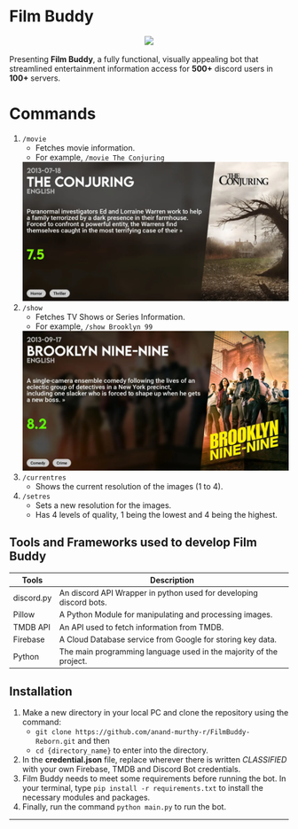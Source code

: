 # Film Buddy
<p align="center">
<img src="https://i.imgur.com/M7w9RuH.png" width=400>
</p>

Presenting **Film Buddy**, a fully functional, visually appealing bot that streamlined entertainment information access for **500+** discord users in **100+** servers.

# Commands

1. `/movie` 
	- Fetches movie information.
	- For example,
	`/movie The Conjuring`
	<center><img src="README Images/The_Conjuring.png" width=500></center>
2. `/show`
	- Fetches TV Shows or Series Information.
	- For example,
	`/show Brooklyn 99`
	<center><img src="README Images/Brooklyn_Nine-Nine.png" width=500></center>
3. `/currentres`
	- Shows the current resolution of the images (1 to 4).
4. `/setres`
	- Sets a new resolution for the images.
	- Has 4 levels of quality, 1 being the lowest and 4 being the highest.

## Tools and Frameworks used to develop Film Buddy

|Tools|Description  |
|--|--|
| discord.py | An discord API Wrapper in python used for developing discord bots. |
|Pillow | A Python Module for manipulating and processing images. |
|TMDB API | An API used to fetch information from TMDB.|
|Firebase | A Cloud Database service from Google for storing key data.|
|Python |The main programming language used in the majority of the project.  |


## Installation

1. Make a new directory in your local PC and clone the repository using the command:
	- `git clone https://github.com/anand-murthy-r/FilmBuddy-Reborn.git` and then 
	- `cd {directory_name}` to enter into the directory.
2. In the **credential.json** file, replace wherever there is written *CLASSIFIED* with your own Firebase, TMDB and Discord Bot credentials.
3. Film Buddy needs to meet some requirements before running the bot. In your terminal, type
	`pip install -r requirements.txt` to install the necessary modules and packages.
4. Finally, run the command `python main.py` to run the bot.

---
